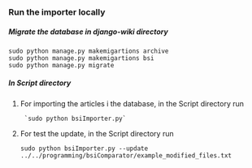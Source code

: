 ### Run the importer locally  
##### Migrate the database in django-wiki directory
    sudo python manage.py makemigartions archive
    sudo python manage.py makemigartions bsi
    sudo python manage.py migrate
##### In Script directory    
1. For importing the articles i the database, in the Script directory run

        `sudo python bsiImporter.py`
    
2.  For test the update, in the Script directory run
    
    `sudo python bsiImporter.py --update ../../programming/bsiComparator/example_modified_files.txt`
    
